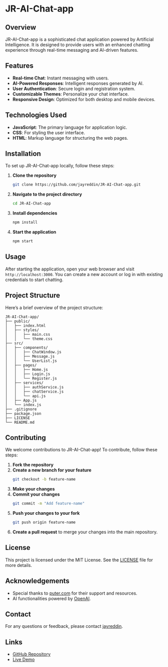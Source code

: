 # JR-AI-Chat-app

## Overview
JR-AI-Chat-app is a sophisticated chat application powered by Artificial Intelligence. It is designed to provide users with an enhanced chatting experience through real-time messaging and AI-driven features.

## Features
- **Real-time Chat**: Instant messaging with users.
- **AI-Powered Responses**: Intelligent responses generated by AI.
- **User Authentication**: Secure login and registration system.
- **Customizable Themes**: Personalize your chat interface.
- **Responsive Design**: Optimized for both desktop and mobile devices.

## Technologies Used
- **JavaScript**: The primary language for application logic.
- **CSS**: For styling the user interface.
- **HTML**: Markup language for structuring the web pages.

## Installation
To set up JR-AI-Chat-app locally, follow these steps:

1. **Clone the repository**
    ```bash
    git clone https://github.com/jayreddin/JR-AI-Chat-app.git
    ```
2. **Navigate to the project directory**
    ```bash
    cd JR-AI-Chat-app
    ```
3. **Install dependencies**
    ```bash
    npm install
    ```
4. **Start the application**
    ```bash
    npm start
    ```

## Usage
After starting the application, open your web browser and visit `http://localhost:3000`. You can create a new account or log in with existing credentials to start chatting.

## Project Structure
Here’s a brief overview of the project structure:

```
JR-AI-Chat-app/
├── public/
│   ├── index.html
│   ├── styles/
│   │   ├── main.css
│   │   └── theme.css
├── src/
│   ├── components/
│   │   ├── ChatWindow.js
│   │   ├── Message.js
│   │   └── UserList.js
│   ├── pages/
│   │   ├── Home.js
│   │   ├── Login.js
│   │   └── Register.js
│   ├── services/
│   │   ├── authService.js
│   │   ├── chatService.js
│   │   └── api.js
│   ├── App.js
│   └── index.js
├── .gitignore
├── package.json
├── LICENSE
└── README.md
```

## Contributing
We welcome contributions to JR-AI-Chat-app! To contribute, follow these steps:

1. **Fork the repository**
2. **Create a new branch for your feature**
    ```bash
    git checkout -b feature-name
    ```
3. **Make your changes**
4. **Commit your changes**
    ```bash
    git commit -m "Add feature-name"
    ```
5. **Push your changes to your fork**
    ```bash
    git push origin feature-name
    ```
6. **Create a pull request** to merge your changes into the main repository.

## License
This project is licensed under the MIT License. See the [LICENSE](LICENSE) file for more details.

## Acknowledgements
- Special thanks to [puter.com](https://puter.com) for their support and resources.
- AI functionalities powered by [OpenAI](https://openai.com).

## Contact
For any questions or feedback, please contact [jayreddin](https://github.com/jayreddin).

## Links
- [GitHub Repository](https://github.com/jayreddin/JR-AI-Chat-app)
- [Live Demo](https://puter.com/jr-ai-chat-app)

